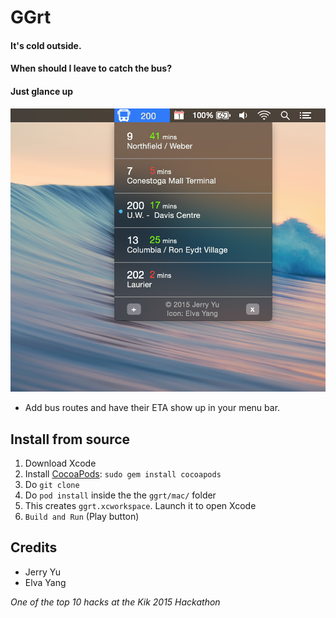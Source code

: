 # GGrt

#### It's cold outside.

#### When should I leave to catch the bus?

#### Just glance up

![Preview](preview.png)

- Add bus routes and have their ETA show up in your menu bar.


## Install from source
1. Download Xcode
2. Install [CocoaPods](http://cocoapods.org/): `sudo gem install cocoapods`
3. Do `git clone`
4. Do `pod install` inside the the `ggrt/mac/` folder
5. This creates `ggrt.xcworkspace`. Launch it to open Xcode
6. `Build and Run` (Play button)


## Credits
- Jerry Yu
- Elva Yang


*One of the top 10 hacks at the Kik 2015 Hackathon*
